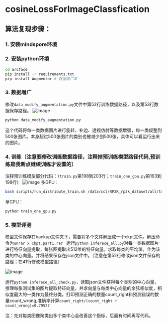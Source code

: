 # cosineLossForImageClassfication

## 算法复现步骤：
### 1. 安装mindspore环境
### 2. 安装python环境
  ```bash
  cd arcface
  pip install -r requirements.txt
  pip install Augmentor # 数据增广库
  ```
### 3. 数据增广
  修改`data_modify_augmentation.py`文件中第52行训练数据路径，以及第53行数据保存路径。
  ![image](https://user-images.githubusercontent.com/36214675/138815551-7e363d5f-18ca-4d9d-ae55-134315cf3d2f.png)
  ```bash
  python data_modify_augmentation.py
  ```
  这个代码将每一类数据图片进行旋转、补边、透视仿射等数据增强，每一类规整到500张图片。本身超过500张图片的类别也被减少到500张，具体可以看运行出来的图片。
### 4. 训练（注意要修改训练数据路径，注释掉预训练模型路径代码,预训练是我断点继续训练才设置的）
  注释预训练模型部分代码：（`train.py`第198到203行；`train_one_gpu.py`第193到198行）
  ![image](https://user-images.githubusercontent.com/36214675/138815149-a2d8a514-1144-4103-8cba-0da4a9811382.png)
  多GPU：
  ```bash
  bash scripts/run_distribute_train.sh /data/ccl/RP2K_rp2k_dataset/all/train_small/ /home/ccl/Documents/codes/python/minds/models/research/cv/arcface/r.json
  ```
  单GPU：
  ```bash
  python train_one_gpu.py
  ```
### 5. 模型评测
  模型文件保存在backup文件夹下，需要将多个文件解压成一个ckpt文件。解压命令为`unrar x ckpt.part1.rar `
  运行`python inferece_all.py`对每一类数据图片进行特征向量提取，每张图提取出512维的特征向量。求取每类的平均值，作为该类的中心向量。并将结果保存在json文件中。（注意在第52行修改json文件保存的路径；在41行修改模型路径）
  
  ![image](https://user-images.githubusercontent.com/36214675/138816410-f5df5b56-e2f2-4586-a96c-a3163f535afd.png)
  
  运行`python inferece_all_check.py`，读取json文件获得每个类别的中心向量，推理每张测试集的图片提取特征向量，并求向量与每类中心向量的余弦相似度，相似度最大的一类作为最终分类。打印预测正确的数量count_right和预测错误的数量count_wrong,准确率计算`count_right/(count_right + count_wrong)=0.79527`
  
  注：先对每类图像聚类出多个类中心会改善这个指标，后面有时间再写代码。
